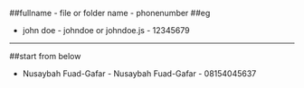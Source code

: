 ##fullname - file or folder name - phonenumber
##eg
- john doe - johndoe or johndoe.js - 12345679
--------------------------------------
##start from below
- Nusaybah Fuad-Gafar - Nusaybah Fuad-Gafar - 08154045637